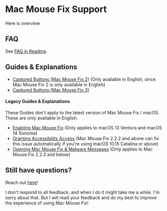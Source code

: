 <!-- THIS FILE IS AUTOMATICALLY GENERATED - EDITS WILL BE OVERRIDDEN -->
# Mac Mouse Fix Support

Here is overview

## FAQ

See [FAQ in Readme](<../Readme.md#questions>).

## Guides & Explanations

- [Captured Buttons (Mac Mouse Fix 2)](<../Help/Guides/Captured Buttons (Mac Mouse Fix 2).md>) (Only available in English, since Mac Mouse Fix 2 is only available in English)
- [Captured Buttons (Mac Mouse Fix 3)](<../Help/Guides/Captured Buttons (Mac Mouse Fix 3).md>)

#### Legacy Guides & Explanations

These Guides don't apply to the latest version of Mac Mouse Fix / macOS.
These are only available in English.

- [Enabling Mac Mouse Fix](<../Help/Legacy Guides/Enabling Mac Mouse Fix.md>) (Only applies to macOS 13 Ventura and macOS 14 Sonoma)
- [Granting Accessibility Access](<../Help/Legacy Guides/Granting Accessibility Access.md>) (Mac Mouse Fix 2.2.2 and above can fix this issue automatically if you're using macOS 10.15 Catalina or above)
- [Opening Mac Mouse Fix & Malware Messages](<../Help/Legacy Guides/Opening Mac Mouse Fix & Malware Messages.md>) (Only applies to Mac Mouse Fix 2.2.3 and below)

## Still have questions?

Reach out [here](https://redirect.macmousefix.com/?locale=ca&target=mmf-feedback-help-content)!

I don't respond to all feedback, and when I do it might take me a while. I'm sorry about that. But I *will* read your feedback and do my best to improve the experience of using Mac Mouse Fix! 

<!-- Could mention that if they open an Issue others might help them ... But except for very widespread issues that's unlikely. So maybe bad to set high expectations? -->

<!--
- [Send me an Email](https://redirect.macmousefix.com/?locale=ca&target=mailto-noah)
-->


<!-- Ideas: 
    - [Jul 2025] Apple support docs just have thumbs up thumbs down at the bottom and if you click thumbs down you get a text box to enter feedback. That's kinda nice. 
    - GitHub docs has a 'Submit a pull request' link at the bottom that takes you directly to the template file for the support doc on GitHub... I think our audience is not technical enough for that? I looked at some random doc on GitHub and the commit history was all GitHub employees... This seems unlikely to work.
    - GitHub docs have a 'Ask the community' link at the bottom, but that's what we had with GitHub Discussions for years and it didn't work.

    - Maybe make it a form: "I Still Have Questions After Viewing Help Content!\n\nWhat questions do you still have?\n\n(Please fill in here)
        - This would actually be easier to make by prefilling an email instead updating Feedback Assistant. Maybe we could make it a prefilled email for now, and later update. Maybe funnel through redirect.macmousefix.com to make it (slightly) easier to update later?
-->
